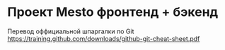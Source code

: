 # Проект Mesto фронтенд + бэкенд

Перевод оффициальной шпаргалки по Git
https://training.github.com/downloads/github-git-cheat-sheet.pdf
